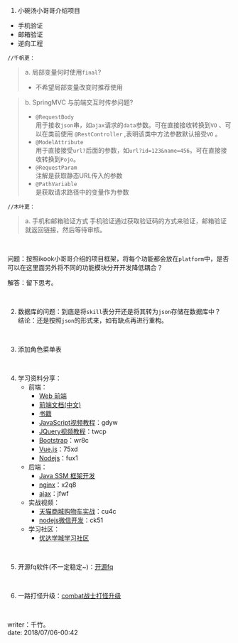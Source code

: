 

1. 小碗汤小哥哥介绍项目    

* 手机验证          
* 邮箱验证
* 逆向工程

`//千帆更：`
> a. 局部变量何时使用`final`?  
>   * 不希望局部变量改变时推荐使用

> b. SpringMVC 与前端交互时传参问题?  
> - `@RequestBody`  
用于接收`json`串，如`ajax`请求的`data`参数。可在直接接收转换到`VO` 、可以在类前使用 `@RestController` ,表明该类中方法参数默认接受`VO` 。
> - `@ModelAttribute`  
用于直接接受`url?`后面的参数，如`url?id=123&name=456`。可在直接接收转换到`Pojo`。
> - `@RequestParam`  
注解是获取静态URL传入的参数  
> - `@PathVariable`  
是获取请求路径中的变量作为参数  

`//木叶更：`
>a. 手机和邮箱验证方式
手机验证通过获取验证码的方式来验证，邮箱验证就返回链接，然后等待审核。


<br>

问题：按照ikook小哥哥介绍的项目框架，将每个功能都会放在`platform`中，是否可以在这里面另外将不同的功能模块分开开发降低耦合？

解答：留下思考。

<br>

2. 数据库的问题：到底是将`skill`表分开还是将其转为`json`存储在数据库中？     
    结论：还是按照`json`的形式来，如有缺点再进行重构。              

<br>

3. 添加角色菜单表

<br>

4. 学习资料分享：
    * 前端：
        * [Web 前端](http://www.imooc.com/course/programdetail/pid/32)
        * [前端文档(中文)](https://docschina.org/)
        * [书籍](https://github.com/threerocks/studyFiles)
        * [JavaScript视频教程](https://pan.baidu.com/s/1i6eC5YP)：gdyw
        * [JQuery视频教程](https://pan.baidu.com/s/17DbNSnR3q5OGSjdw9tvCEA)：twcp
        * [Bootstrap](https://pan.baidu.com/s/1jKb2UDS)：wr8c
        * [Vue.js](https://pan.baidu.com/s/1slYqBa1)：75xd
        * [Nodejs](https://pan.baidu.com/s/1sm509GD)：fux1
    * 后端：
        * [Java SSM 框架开发](http://www.imooc.com/course/programdetail/pid/59)
        * [nginx](https://pan.baidu.com/s/1nxccLg1)：x2q8
        * [ajax](https://pan.baidu.com/s/1dHctdXv)：jfwf
    * 实战视频：
        * [天猫商城购物车实战](https://pan.baidu.com/s/1smVjb7v)：cu4c
        * [nodejs微信开发](https://pan.baidu.com/s/15tYBZ2yVz9aPO57LKqt7Mg)：ck51
    * 学习社区：
        * [优达学城学习社区](https://cn.udacity.com/)

<br>

5. 开源fq软件(不一定稳定~)：[开源fq](https://github.com/XX-net/XX-Net)

<br>

6. 一路打怪升级：[combat战士打怪升级](https://codecombat.com/)


<br>

writer：千竹。    
date: 2018/07/06-00:42

<br>
<br>